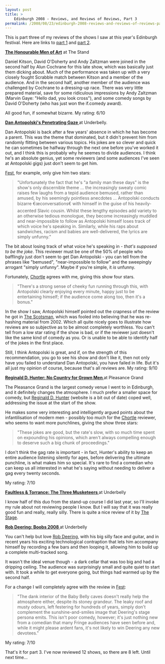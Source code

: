 ```yaml
---
layout: post
title: >
    Edinburgh 2008 - Reviews, and Reviews of Reviews, Part 3
permalink: /2008/08/23/edinburgh-2008-reviews-and-reviews-of-reviews-part-3
---
```

This is part three of my reviews of the shows I saw at this year's Edinburgh festival. Here are links to <a href="/2008/08/19/edinburgh-2008-reviews-and-reviews-of-reviews-part-1">part 1</a> and <a href="/2008/08/20/edinburgh-2008-reviews-and-reviews-of-reviews-part-2">part 2</a>.

<strong><span style="text-decoration:underline;">The Honourable Men of Art</span></strong>
at The Stand

Daniel Kitson, David O'Doherty and Andy Zaltzman were joined in the second half by Alun Cochrane for this late show, which was basically just them dicking about. Much of the performance was taken up with a very closely fought Scrabble match between Kitson and a member of the audience. And in the second half, another member of the audience was challenged by Cochrane to a dressing-up race. There was very little prepared material, save for some ridiculous impressions by Andy Zaltzman (Marvin Gaye: "Hello dad, you look cross"), and some comedy songs by David O'Doherty (who has just won the if.comedy award).

All good fun, if somewhat bizarre. My rating: 6/10

<strong><span style="text-decoration:underline;">Dan Antopolski's Penetrating Gaze
</span></strong>at Underbelly.

Dan Antopolski is back after a few years' absence in which he has become a parent. This was the theme that dominated, but it didn't prevent him from randomly flitting between various topics. His jokes are so clever and quick he can sometimes be halfway through the next one before you've worked it out, and I think this is probably why he seemes to divide audiences. I think he's an absolute genius, yet some reviewers (and some audiences I've seen at Antopolski gigs) just don't seem to get him.

<a href="http://www.festmag.co.uk/article/43664-dan-antopolski">Fest</a>, for example, only give him two stars:
<blockquote>"Unfortunately the fact that he's "a family man these days" is the show's only discernible theme ... the increasingly sweaty comic raises few laughs from a tepid audience bemused, rather than amused, by his seemingly pointless anecdotes ... Antopolski conducts bizarre €œconversations€ with himself in the guise of his heavily-accented Slavic cousin. Whilst these lengthy episodes add variety to an otherwise tedious monologue, they become increasingly muddled and near-impossible to follow as Antopolski himself loses track of which voice he's speaking in. Similarly, while his raps about sandwiches, racism and babies are well-delivered, the lyrics are simply unfunny."</blockquote>
The bit about losing track of what voice he's speaking in - <em>that's supposed to be the joke</em>. This reviewer must be one of the 50% of people who bafflingly just don't seem to get Dan Antopolski - you can tell from the phrases like "bemused", "near-impossible to follow" and the sweepingly arrogant "simply unfunny". Maybe if you're simple, it <em>is</em> unfunny.

Fortunately, <a href="http://www.chortle.co.uk/shows/edinburgh_fringe_2008/d/16044/dan_antopolskis_penetrating_gaze/review/">Chortle</a> agrees with me, giving this show four stars.
<blockquote>"There's a strong sense of cheeky fun running through this, with Antopolski clearly enjoying every minute, happy just to be entertaining himself; if the audience come along too, then it's a bonus."</blockquote>
In the show I saw, Antopolski himself pointed out the crapness of the review he got in <a href="http://thescotsman.scotsman.com/comedy/Comedy-review-Dan-Antopolski39s-Penetrating.4353446.jp">The Scotsman</a>, which was fooled into believing that he was re-hashing material from 2002. Which all quite nicely goes to illustrate how reviews are so subjective as to be almost completely worthless. You can't tell from a low star rating if the show is bad, or if the reviewer just doesn't like the same kind of comedy as you. Or is unable to be able to identify half of the jokes in the first place.

Still, I think Antopolski is great, and if, on the strength of this recommendation, you go to see his show and don't like it, then not only have you failed to understand Dan Antopolski, you have failed in life. But it's all just my opinion of course, because that's all reviews are. My rating: 9/10

<strong><span style="text-decoration:underline;">Reginald D. Hunter: No Country for Grown Men
</span></strong>at Pleasance Grand

The Pleasance Grand is the largest comedy venue I went to in Edinburgh, and it definitely changes the atmosphere. I much prefer a smaller space for comedy, but <a href="http://www.reginalddhunter.co.uk/">Reginald D. Hunter</a> (website is a bit out of date) coped well, addressing the issue at the start of the show.

He makes some very interesting and intelligently argued points about the infantilisation of modern men - possibly too much for the <a href="http://www.chortle.co.uk/shows/edinburgh_fringe_2008/r/16402/reginald_d_hunter:_no_country_for_grown_men/review">Chortle</a> reviewer, who seems to want more punchlines, giving the show three stars:
<blockquote>"These jokes are good, but the rate's slow, with so much time spent on expounding his opinions, which aren't always compelling enough to deserve such a big chunk of proceedings."</blockquote>
I don't think the gag rate is important - in fact, Hunter's ability to keep an entire audience listening silently for ages, before delivering the ultimate punchline, is what makes him so special. It's rare to find a comedian who can keep us all interested in what he's saying without needing to deliver a gag every twenty seconds.

My rating: 7/10

<strong><span style="text-decoration:underline;">Faultless &amp; Torrance: The Three Musketeers
</span></strong>at Underbelly

I know half of this duo from the stand-up course I did last year, so I'll invoke my rule about not reviewing people I know. But I will say that it was really good fun and really, really silly. There is quite a nice review of it by <a href="http://ed.thestage.co.uk/reviews/32">The Stage</a>.

<strong><span style="text-decoration:underline;">Rob Deering: Boobs 2008
</span></strong>at Underbelly

You can't help but love <a href="http://www.robdeering.com/">Rob Deering</a>, with his big silly face and guitar, and in recent years his exciting technological contraption that lets him accompany himself by recording a few bars and then looping it, allowing him to build up a complete multi-tracked song.

It wasn't the ideal venue though - a dark cellar that was too big and had a dripping ceiling. The audience was surprisingly small and quite quiet to start with. It took a while to get everyone going, but things had warmed up by the second half.

For a change I will completely agree with the review in <a href="http://www.festmag.co.uk/article/43465-rob-deering-boobs-2008">Fest</a>:
<blockquote>"The dank interior of the Baby Belly caves doesn't really help the atmosphere either, despite its stoney grandeur. The leaky roof and musty odours, left festering for hundreds of years, simply don't complement the sunshine-and-smiles image that Deering's stage persona emits. This isn't poor comedy, however; it's just nothing new from a comedian that many Fringe audiences have seen before and, while it might please ardent fans, it's not likely to win Deering any new devotees."</blockquote>
My rating: 7/10

That's it for part 3. I've now reviewed 12 shows, so there are 8 left. Until next time...